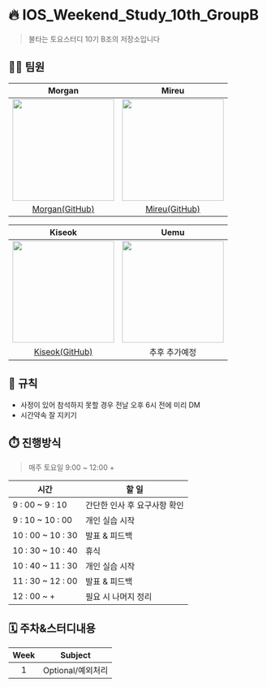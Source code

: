 # 🔥 IOS_Weekend_Study_10th_GroupB
> 불타는 토요스터디 10기 B조의 저장소입니다 
## 🙋‍♂️ 팀원
|Morgan|Mireu|
|:---:|:---:|
<img src="https://avatars.githubusercontent.com/u/101351216?v=4" width="200" height="200"/>|<img src="https://avatars.githubusercontent.com/u/125941932?v=4" width="200" height="200"/>
|[Morgan(GitHub)](https://github.com/devjoon)|[Mireu(GitHub)](https://github.com/mireu79)|

|Kiseok|Uemu|
|:---:|:---:|
<img src="https://github.com/devjoon/IOS_Weekend_Study_10th_GroupB/assets/101351216/7ba2fc8c-c3f9-4df3-ab1e-72a66363c9b2" width="200" height="200"/>|<img src="https://github.com/devjoon/IOS_Weekend_Study_10th_GroupB/assets/101351216/9fdcd484-65fe-49c3-901d-8d7ebe09324f" width="200" height="200"/>
|[Kiseok(GitHub)](https://github.com/carti1108)|추후 추가예정|

## 🤝 규칙
- 사정이 있어 참석하지 못할 경우 전날 오후 6시 전에 미리 DM
- 시간약속 잘 지키기

## ⏱️ 진행방식
 > 매주 토요일 9:00 ~ 12:00 +

| 시간  | 할 일  |
|---|---|
| 9 : 00 ~ 9 : 10 |간단한 인사 후 요구사항 확인|
| 9 : 10 ~ 10 : 00 | 개인 실습 시작 |
| 10 : 00 ~ 10 : 30 | 발표 & 피드백 |
| 10 : 30 ~ 10 : 40 | 휴식 |
| 10 : 40 ~ 11 : 30 | 개인 실습 시작 |
| 11 : 30 ~ 12 : 00 | 발표 & 피드백 |
| 12 : 00 ~ + | 필요 시 나머지 정리 |

## 🗓️ 주차&스터디내용
|Week|Subject|
|:---:|:---:|
|1|Optional/예외처리|
